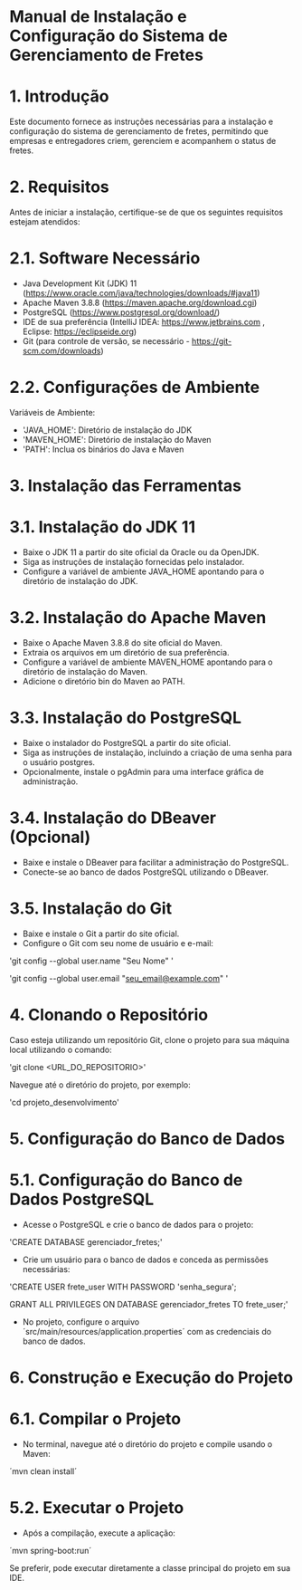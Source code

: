 # Manual de Instalação e Configuração do Sistema de Gerenciamento de Fretes

# 1. Introdução
Este documento fornece as instruções necessárias para a instalação e configuração do sistema de gerenciamento de fretes, permitindo que empresas e entregadores criem, gerenciem e acompanhem o status de fretes.

# 2. Requisitos
Antes de iniciar a instalação, certifique-se de que os seguintes requisitos estejam atendidos:

# 2.1. Software Necessário
- Java Development Kit (JDK) 11 (https://www.oracle.com/java/technologies/downloads/#java11)
- Apache Maven 3.8.8 (https://maven.apache.org/download.cgi)
- PostgreSQL (https://www.postgresql.org/download/)
- IDE de sua preferência (IntelliJ IDEA: https://www.jetbrains.com , Eclipse: https://eclipseide.org)
- Git (para controle de versão, se necessário - https://git-scm.com/downloads)

# 2.2. Configurações de Ambiente
Variáveis de Ambiente:
- 'JAVA_HOME': Diretório de instalação do JDK
- 'MAVEN_HOME': Diretório de instalação do Maven
- 'PATH': Inclua os binários do Java e Maven

# 3. Instalação das Ferramentas

# 3.1. Instalação do JDK 11
- Baixe o JDK 11 a partir do site oficial da Oracle ou da OpenJDK.
- Siga as instruções de instalação fornecidas pelo instalador.
- Configure a variável de ambiente JAVA_HOME apontando para o diretório de instalação do JDK.

# 3.2. Instalação do Apache Maven
- Baixe o Apache Maven 3.8.8 do site oficial do Maven.
- Extraia os arquivos em um diretório de sua preferência.
- Configure a variável de ambiente MAVEN_HOME apontando para o diretório de instalação do Maven.
- Adicione o diretório bin do Maven ao PATH.

# 3.3. Instalação do PostgreSQL
- Baixe o instalador do PostgreSQL a partir do site oficial.
- Siga as instruções de instalação, incluindo a criação de uma senha para o usuário postgres.
- Opcionalmente, instale o pgAdmin para uma interface gráfica de administração.

# 3.4. Instalação do DBeaver (Opcional)
- Baixe e instale o DBeaver para facilitar a administração do PostgreSQL.
- Conecte-se ao banco de dados PostgreSQL utilizando o DBeaver.

# 3.5. Instalação do Git
- Baixe e instale o Git a partir do site oficial.
- Configure o Git com seu nome de usuário e e-mail:

'git config --global user.name "Seu Nome" '

'git config --global user.email "seu_email@example.com" '

# 4. Clonando o Repositório
Caso esteja utilizando um repositório Git, clone o projeto para sua máquina local utilizando o comando:

'git clone <URL_DO_REPOSITORIO>'

Navegue até o diretório do projeto, por exemplo:

'cd projeto_desenvolvimento'

# 5. Configuração do Banco de Dados

# 5.1. Configuração do Banco de Dados PostgreSQL
- Acesse o PostgreSQL e crie o banco de dados para o projeto:

'CREATE DATABASE gerenciador_fretes;'

- Crie um usuário para o banco de dados e conceda as permissões necessárias:

'CREATE USER frete_user WITH PASSWORD 'senha_segura';

GRANT ALL PRIVILEGES ON DATABASE gerenciador_fretes TO frete_user;'

- No projeto, configure o arquivo ´src/main/resources/application.properties´ com as credenciais do banco de dados.

# 6. Construção e Execução do Projeto

# 6.1. Compilar o Projeto
- No terminal, navegue até o diretório do projeto e compile usando o Maven:

´mvn clean install´

# 5.2. Executar o Projeto
- Após a compilação, execute a aplicação:

´mvn spring-boot:run´

Se preferir, pode executar diretamente a classe principal do projeto em sua IDE.


